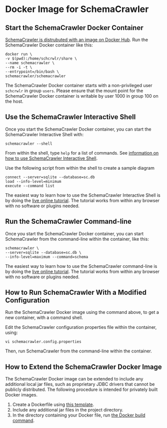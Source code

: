 # Docker Image for SchemaCrawler



## Start the SchemaCrawler Docker Container

[SchemaCrawler is distrubuted with an image on Docker Hub](https://hub.docker.com/r/schemacrawler/schemacrawler/). Run the SchemaCrawler Docker container like this:

```
docker run \
-v $(pwd):/home/schcrwlr/share \
--name schemacrawler \
--rm -i -t \
--entrypoint=/bin/bash \
schemacrawler/schemacrawler
```
The SchemaCrawler Docker container starts with a non-privileged user `schcrwlr` in group `users`. Please ensure that the mount point for the SchemaCrawler Docker container is writable by user 1000 in group 100 on the host.

## Use the SchemaCrawler Interactive Shell

Once you start the SchemaCrawler Docker container, you can start the SchemaCrawler Interactive Shell with:

```
schemacrawler --shell
```

From within the shell, type `help` for a list of commands. See [information on how to use SchemaCrawler Interactive Shell](schemacrawler-shell.html).

Use the following script from within the shell to create a sample diagram
```
connect --server=sqlite --database=sc.db
load --info-level=minimum
execute --command list
```
The easiest way to learn how to use the SchemaCrawler Interactive Shell is by doing the 
[live online tutorial](https://killercoda.com/schemacrawler/scenarios/schemacrawler-shell). The tutorial works from within 
any browser with no software or plugins needed.


## Run the SchemaCrawler Command-line

Once you start the SchemaCrawler Docker container, you can start SchemaCrawler from the command-line within the container, like this:

```
schemacrawler \
--server=sqlite --database=sc.db \
--info-level=maximum --command=schema
```
The easiest way to learn how to use the SchemaCrawler command-line is by doing the 
[live online tutorial](https://killercoda.com/schemacrawler/scenarios/schemacrawler). The tutorial works from within 
any browser with no software or plugins needed.


## How to Run SchemaCrawler With a Modified Configuration

Run the SchemaCrawler Docker image using the command above, to get a new container, with a command shell.

Edit the SchemaCrawler configuration properties file within the container, using:

```
vi schemacrawler.config.properties
```

Then, run SchemaCrawler from the command-line within the container.


## How to Extend the SchemaCrawler Docker Image

The SchemaCrawler Docker image can be extended to include any additional local jar files, such as proprietary JDBC drivers that cannot be publicly distributed. The following procedure is intended for privately built Docker images.

1. Create a Dockerfile using [this template](https://gist.github.com/sualeh/761e808f2803bba8e6f003e3276cf6e3).
2. Include any additional jar files in the project directory.
3. In the directory containing your Docker file, run [the Docker build command](https://docs.docker.com/engine/reference/commandline/build/).
